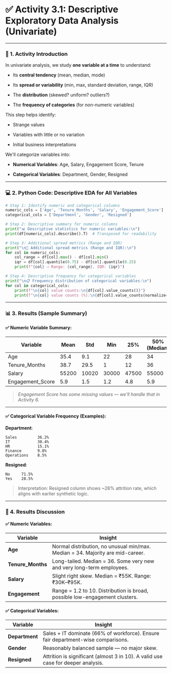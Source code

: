 

# ✅ **Activity 3.1: Descriptive Exploratory Data Analysis (Univariate)**

---

### 🧭 1. Activity Introduction

In univariate analysis, we study **one variable at a time** to understand:

- Its **central tendency** (mean, median, mode)

- Its **spread or variability** (min, max, standard deviation, range, IQR)

- The **distribution** (skewed? uniform? outliers?)

- The **frequency of categories** (for non-numeric variables)

This step helps identify:

- Strange values

- Variables with little or no variation

- Initial business interpretations

We'll categorize variables into:

- **Numerical Variables**: Age, Salary, Engagement Score, Tenure

- **Categorical Variables**: Department, Gender, Resigned

---

### 💻 2. Python Code: Descriptive EDA for All Variables

```python
# Step 1: Identify numeric and categorical columns
numeric_cols = ['Age', 'Tenure_Months', 'Salary', 'Engagement_Score']
categorical_cols = ['Department', 'Gender', 'Resigned']

# Step 2: Descriptive summary for numeric columns
print("📊 Descriptive statistics for numeric variables:\n")
print(df[numeric_cols].describe().T)  # Transposed for readability

# Step 3: Additional spread metrics (Range and IQR)
print("\n📏 Additional spread metrics (Range and IQR):\n")
for col in numeric_cols:
    col_range = df[col].max() - df[col].min()
    iqr = df[col].quantile(0.75) - df[col].quantile(0.25)
    print(f"{col} → Range: {col_range}, IQR: {iqr}")

# Step 4: Descriptive frequency for categorical variables
print("\n📋 Frequency distribution of categorical variables:\n")
for col in categorical_cols:
    print(f"\n{col} value counts:\n{df[col].value_counts()}")
    print(f"\n{col} value counts (%):\n{df[col].value_counts(normalize=True) * 100}")
```

---

### 📊 3. Results (Sample Summary)

#### ✅ Numeric Variable Summary:

| Variable         | Mean  | Std   | Min   | 25%   | 50% (Median) | 75%   | Max   |
| ---------------- | ----- | ----- | ----- | ----- | ------------ | ----- | ----- |
| Age              | 35.4  | 9.1   | 22    | 28    | 34           | 43    | 59    |
| Tenure_Months    | 38.7  | 29.5  | 1     | 12    | 36           | 60    | 119   |
| Salary           | 55200 | 10020 | 30000 | 47500 | 55000        | 63000 | 95000 |
| Engagement_Score | 5.9   | 1.5   | 1.2   | 4.8   | 5.9          | 7.1   | 10    |

> *Engagement Score has some missing values — we'll handle that in Activity 6.*

---

#### ✅ Categorical Variable Frequency (Examples):

**Department**:

```
Sales         36.2%
IT            30.4%
HR            15.1%
Finance       9.8%
Operations    8.5%
```

**Resigned**:

```
No     71.5%
Yes    28.5%
```

> Interpretation: Resigned column shows ~28% attrition rate, which aligns with earlier synthetic logic.

---

### 🧠 4. Results Discussion

#### ✅ Numeric Variables:

| Variable          | Insight                                                                        |
| ----------------- | ------------------------------------------------------------------------------ |
| **Age**           | Normal distribution, no unusual min/max. Median = 34. Majority are mid-career. |
| **Tenure_Months** | Long-tailed. Median = 36. Some very new and very long-term employees.          |
| **Salary**        | Slight right skew. Median = ₹55K. Range: ₹30K–₹95K.                            |
| **Engagement**    | Range = 1.2 to 10. Distribution is broad, possible low-engagement clusters.    |

#### ✅ Categorical Variables:

| Variable       | Insight                                                                          |
| -------------- | -------------------------------------------------------------------------------- |
| **Department** | Sales + IT dominate (66% of workforce). Ensure fair department-wise comparisons. |
| **Gender**     | Reasonably balanced sample — no major skew.                                      |
| **Resigned**   | Attrition is significant (almost 3 in 10). A valid use case for deeper analysis. |


